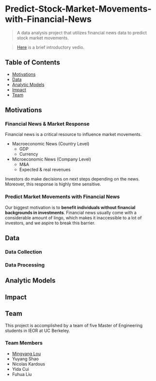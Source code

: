# Predict-Stock-Market-Movements-with-Financial-News
>A data analysis project that utilizes financial news data to predict stock market movements.

>[Here](https://www.youtube.com/watch?v=G42dY5b8jg0) is a brief introductory vedio.
## Table of Contents
- [Motivations](#motivations)
- [Data](#data)
- [Analytic Models](#analytic-models)
- [Impact](#impact)
- [Team](#team)

## Motivations
### Financial News & Market Response
Financial news is a critical resource to influence market movements.
- Macroeconomic News (Country Level)
  * GDP
  * Currency
- Microeconomic News (Company Level)
  * M&A
  * Expected & real revenues

Investors do make decisions on next steps depending on the news. Moreover, this response is highly time sensitive.
### Predict Market Movements with Financial News
Our biggest motivation is to __benefit individuals without financial backgrounds in investments__. Financial news usually come with a considerable amount of lingo, which makes it inaccessible to a lot of investors, and we aspire to break this barrier.
## Data
### Data Collection

### Data Processing

## Analytic Models

## Impact

## Team
This project is accomplished by a team of five Master of Engineering students in IEOR at UC Berkeley.
### Team Members
- [Mingyang Lou](https://www.linkedin.com/in/mingyanglou/)
- Yuyang Shao
- Nicolas Kardous
- Yida Cui
- Fuhua Liu

